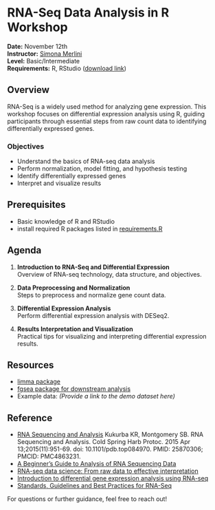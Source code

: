 # RNA-Seq Data Analysis in R Workshop

**Date:** November 12th  
**Instructor:** [Simona Merlini](https://merlinis12.github.io/merlinisimona.github.io/)  
**Level:** Basic/Intermediate  
**Requirements:** R, RStudio ([download link](https://rstudio-education.github.io/hopr/starting.html))  

## Overview
RNA-Seq is a widely used method for analyzing gene expression. This workshop focuses on differential expression analysis using R, guiding participants through essential steps from raw count data to identifying differentially expressed genes.

### Objectives
- Understand the basics of RNA-seq data analysis
- Perform normalization, model fitting, and hypothesis testing
- Identify differentially expressed genes
- Interpret and visualize results

## Prerequisites
- Basic knowledge of R and RStudio
- install required R packages listed in [requirements.R](https://github.com/merlinis12/RNA-Seq-Data-Analysis-in-R/blob/main/requirements.R)


## Agenda
1. **Introduction to RNA-Seq and Differential Expression**  
   Overview of RNA-seq technology, data structure, and objectives.

2. **Data Preprocessing and Normalization**  
   Steps to preprocess and normalize gene count data.

3. **Differential Expression Analysis**  
   Perform differential expression analysis with DESeq2.

4. **Results Interpretation and Visualization**  
   Practical tips for visualizing and interpreting differential expression results.

## Resources
- [limma package](https://bioconductor.org/packages/release/bioc/html/limma.html)
- [fgsea package for downstream analysis](https://bioconductor.org/packages/release/bioc/html/fgsea.html)
- Example data: *(Provide a link to the demo dataset here)*

## Reference
- [RNA Sequencing and Analysis](https://pmc.ncbi.nlm.nih.gov/articles/PMC4863231/#:~:text=RNA%20sequencing%20(RNA%2DSeq),Crick%201958;%20Crick%201970) Kukurba KR, Montgomery SB. RNA Sequencing and Analysis. Cold Spring Harb Protoc. 2015 Apr 13;2015(11):951-69. doi: 10.1101/pdb.top084970. PMID: 25870306; PMCID: PMC4863231.
- [A Beginner’s Guide to Analysis of RNA Sequencing Data](https://pmc.ncbi.nlm.nih.gov/articles/PMC6096346/#:~:text=A%20major%20goal%20of%20RNA,unrelated%20to%20the%20designed%20experiment)
- [RNA-seq data science: From raw data to effective interpretation](https://www.frontiersin.org/journals/genetics/articles/10.3389/fgene.2023.997383/full)
- [Introduction to differential gene expression analysis using
RNA-seq](http://www.bea.ki.se/documents/Intro2RNAseq.pdf)
- [Standards, Guidelines and Best Practices for RNA-Seq](https://genome.ucsc.edu/ENCODE/protocols/dataStandards/ENCODE_RNAseq_Standards_V1.0.pdf)


For questions or further guidance, feel free to reach out!
